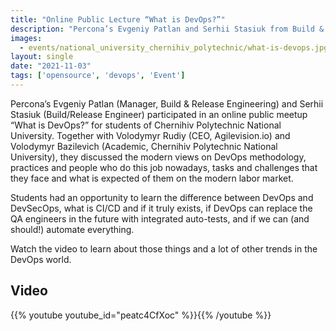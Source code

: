 ```yaml
---
title: "Online Public Lecture “What is DevOps?”"
description: "Percona’s Evgeniy Patlan and Serhii Stasiuk from Build & Release Engineering discussed the DevOps and DevSecOps methodology and practices with students of Chernihiv Polytechnic National University on the open meetup. Students had an opportunity to learn more about modern trends in the world of cloud technologies and the role of DevOps."
images:
  - events/national_university_chernihiv_polytechnic/what-is-devops.jpg
layout: single
date: "2021-11-03"
tags: ['opensource', 'devops', 'Event']
---
```


Percona’s Evgeniy Patlan (Manager, Build & Release Engineering) and Serhii Stasiuk (Build/Release Engineer) participated in an online public meetup “What is DevOps?” for students of Chernihiv Polytechnic National University. Together with Volodymyr Rudiy (CEO, Agilevision.io) and Volodymyr Bazilevich (Academic, Chernihiv Polytechnic National University), they discussed the modern views on DevOps methodology, practices and people who do this job nowadays, tasks and challenges that they face and what is expected of them on the modern labor market. 

Students had an opportunity to learn the difference between DevOps and DevSecOps, what is CI/CD and if it truly exists, if DevOps can replace the QA engineers in the future with integrated auto-tests, and if we can (and should!) automate everything.

Watch the video to learn about those things and a lot of other trends in the DevOps world. 

## Video

{{% youtube youtube_id="peatc4CfXoc" %}}{{% /youtube %}}

